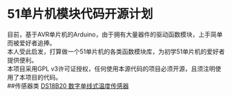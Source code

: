 # 51单片机模块代码开源计划
目前，基于AVR单片机的Arduino，由于拥有大量器件的驱动函数模块，上手简单而被爱好者追捧。<br/>
本人受此启发，打算做一个51单片机的各类函数模块库，为初学51单片机的爱好者提供便利。<br/>
本项目采用GPL v3许可证授权，任何使用本源代码的项目必须开源，且须注明使用了本项目的代码。<br/>
##传感器类
<a href="/DS18B20" target="_blank" >DS18B20 数字单线式温度传感器</a> <br/>
